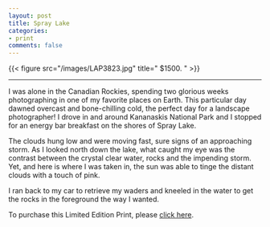 ```yaml
---
layout: post
title: Spray Lake 
categories: 
- print
comments: false
---
```

{{< figure src="/images/LAP3823.jpg" title=" $1500.  " >}}

---

I was alone in the Canadian Rockies, spending two glorious weeks photographing in one of my favorite places on Earth. This particular day dawned overcast and bone-chilling cold, the perfect day for a landscape photographer! I drove in and around Kananaskis National Park and I stopped for an energy bar breakfast on the shores of Spray Lake. 

The clouds hung low and were moving fast, sure signs of an approaching storm. As I looked north down the lake, what caught my eye was the contrast between the crystal clear water, rocks and the impending storm. Yet, and here is where I was taken in, the sun was able to tinge the distant clouds with a touch of pink. 

I ran back to my car to retrieve my waders and kneeled in the water to get the rocks in the foreground the way I wanted. 

To purchase this Limited Edition Print, please [click here](http://shop.lesterpickerphoto.com/page/504).